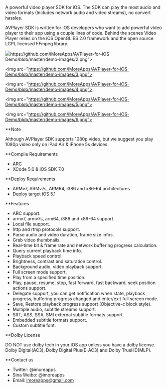 A powerful video player SDK for iOS. The SDK can play the most audio and video formats (Includes network audio and video streams), no convert hassles.

AVPlayer SDK is written for iOS developers who want to add powerful video player to their app using a couple lines of code. Behind the scenes Video Player relies on the iOS OpenGL ES 2.0 framework and the open source LGPL licensed FFmpeg library.

<p align=“center” >
<img src="https://github.com/iMoreApps/AVPlayer-for-iOS-Demo/blob/master/demo-images/1.png”>

<img src="https://github.com/iMoreApps/AVPlayer-for-iOS-Demo/blob/master/demo-images/2.png”>

<img src="https://github.com/iMoreApps/AVPlayer-for-iOS-Demo/blob/master/demo-images/3.png”>

<img src="https://github.com/iMoreApps/AVPlayer-for-iOS-Demo/blob/master/demo-images/4.png”>

<img src="https://github.com/iMoreApps/AVPlayer-for-iOS-Demo/blob/master/demo-images/5.png”>

<img src="https://github.com/iMoreApps/AVPlayer-for-iOS-Demo/blob/master/demo-images/6.png”>

</p>


**Note

Although AVPlayer SDK supports 1080p video, but we suggest you play 1080p video only on iPad Air & iPhone 5s devices.

**Compile Requirements

 - ARC
 - XCode 5.0 & iOS SDK 7.0

**Deploy Requirements

 - ARMv7, ARMv7s, ARM64, i386 and x86-64 architectures
 - Deploy target iOS 5.1

**Features

 - ARC support.
 - armv7, armv7s, arm64, i386 and x86-64 support.
 - Local file support.
 - http and rtmp protocols support.
 - Parse audio and video duration, frame size infos.
 - Grab video thumbnails.
 - Real-time bit & frame rate and network buffering progress calculation.
 - Query current playback time info.
 - Playback speed control.
 - Brightness, contrast and saturation control.
 - Background audio, video playback support.
 - Full screen mode support.
 - Play from a specified time position.
 - Play, pause, resume, stop, fast forward, fast backward, seek position actions support.
 - Delegate support, you can get notification when state, playback progress, buffering progress changed and enter/exit full screen mode.
 - Save, Restore playback progress support (Objective-c block style).
 - Multiple audio, subtitle streams support.
 - SRT, ASS, SSA, SMI external subtitle formats support.
 - Embedded subtitle formats support.
 - Custom subtitle font.

**Dolby License

DO NOT use dolby tech in your iOS app unless you have a dolby license.
Dolby Digital(AC3), Dolby Digital Plus(E-AC3) and Dolby TrueHD(MLP).

**Contact us

 - Twitter: @imoreapps
 - Sina Weibo: @imoreapps
 - Email: imoreapps@gmail.com
